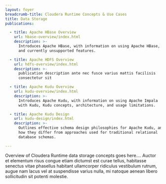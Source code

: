 ```yaml
---
layout: foyer
breadcrumb-title: Cloudera Runtime Concepts & Use Cases
title: Data Storage
publications:

  - title: Apache HBase Overview
    url: hbase-overview/index.html
    description: >-
      Introduces Apache HBase, with information on using Apache HBase, use cases,
      and currently unsupported features.

  - title: Apache HDFS Overview
    url: hdfs-overview/index.html
    description: >-
      publication description ante nec fusce varius mattis facilisis
      consectetur sit

  - title: Apache Kudu Overview
    url: kudu-overview/index.html
    description: >-
      Introduces Apache Kudu, with information on using Apache Impala
      with Kudu, Kudu concepts, architecture, and usage limitations.

  - title: Apache Kudu Design
    url: kudu-design/index.html
    description: >-
      Outlines effective schema design philosophies for Apache Kudu, and
      how they differ from approaches used for traditional relational
      database schemas.

---
```

Overview of Cloudera Runtime data storage concepts goes here.... Auctor
et elementum risus congue etiam dictumst est curae tellus, habitasse
senectus vitae phasellus habitant ullamcorper ridiculus vestibulum
rutrum, augue nam lacus vel at suspendisse varius nulla, mi natoque
aenean libero sollicitudin sit potenti molestie.

